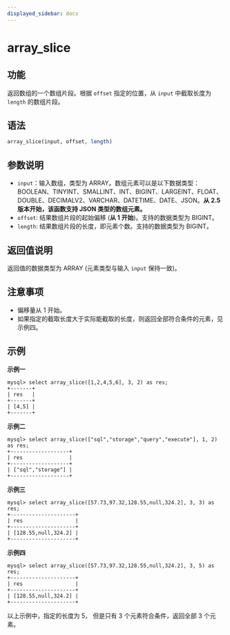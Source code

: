 ```yaml
---
displayed_sidebar: docs
---
```


# array_slice

## 功能

返回数组的一个数组片段。根据 `offset` 指定的位置，从 `input` 中截取长度为 `length` 的数组片段。

## 语法

```Haskell
array_slice(input, offset, length)
```

## 参数说明

* `input`：输入数组，类型为 ARRAY。数组元素可以是以下数据类型：BOOLEAN、TINYINT、SMALLINT、INT、BIGINT、LARGEINT、FLOAT、DOUBLE、DECIMALV2、VARCHAR、DATETIME、DATE、JSON。**从 2.5 版本开始，该函数支持 JSON 类型的数组元素。**
* `offset`: 结果数组片段的起始偏移 (**从 1 开始**)。支持的数据类型为 BIGINT。
* `length`: 结果数组片段的长度，即元素个数。支持的数据类型为 BIGINT。

## 返回值说明

返回值的数据类型为 ARRAY (元素类型与输入 `input` 保持一致)。

## 注意事项

* 偏移量从 1 开始。
* 如果指定的截取长度大于实际能截取的长度，则返回全部符合条件的元素，见示例四。

## 示例

**示例一**

```plain text
mysql> select array_slice([1,2,4,5,6], 3, 2) as res;
+-------+
| res   |
+-------+
| [4,5] |
+-------+
```

**示例二**

```plain text
mysql> select array_slice(["sql","storage","query","execute"], 1, 2) as res;
+-------------------+
| res               |
+-------------------+
| ["sql","storage"] |
+-------------------+
```

**示例三**

```plain text
mysql> select array_slice([57.73,97.32,128.55,null,324.2], 3, 3) as res;
+---------------------+
| res                 |
+---------------------+
| [128.55,null,324.2] |
+---------------------+
```

**示例四**

```plain text
mysql> select array_slice([57.73,97.32,128.55,null,324.2], 3, 5) as res;
+---------------------+
| res                 |
+---------------------+
| [128.55,null,324.2] |
+---------------------+
```

以上示例中，指定的长度为 5， 但是只有 3 个元素符合条件，返回全部 3 个元素。
